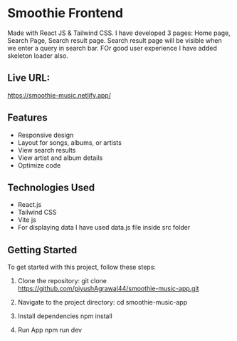 # Smoothie Frontend

Made with React JS &  Tailwind CSS. I have developed 3 pages:  Home page, Search Page, Search result page. Search result page will be visible when we enter a query in search bar. FOr good user experience I have added skeleton loader also.


## Live URL: 
https://smoothie-music.netlify.app/

## Features

- Responsive design
- Layout for songs, albums, or artists
- View search results
- View artist and album details
- Optimize code

## Technologies Used

- React.js
- Tailwind CSS
- Vite js
- For displaying data I have used data.js file inside src folder

## Getting Started

To get started with this project, follow these steps:

1. Clone the repository:
git clone https://github.com/piyushAgrawal44/smoothie-music-app.git

2. Navigate to the project directory:
cd smoothie-music-app

3. Install dependencies
npm install

4. Run App
npm run dev 
